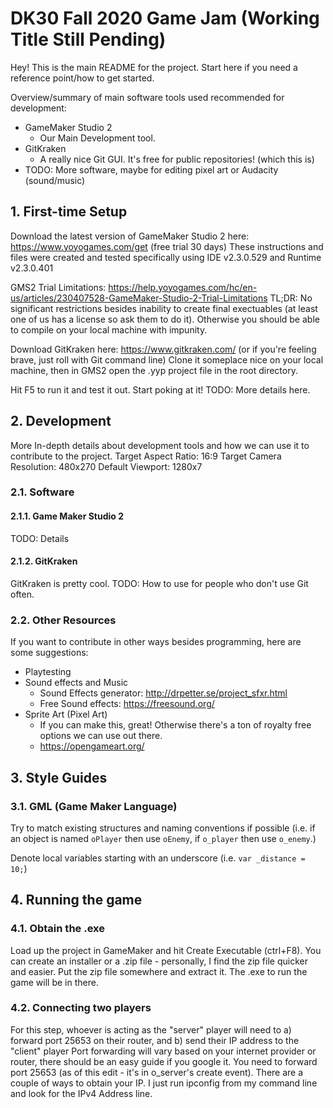 # DK30 Fall 2020 Game Jam (Working Title Still Pending)
Hey! This is the main README for the project. Start here if you need a reference point/how to get started.

Overview/summary of main software tools used recommended for development:
- GameMaker Studio 2
  - Our Main Development tool.
- GitKraken
  - A really nice Git GUI. It's free for public repositories! (which this is)
- TODO: More software, maybe for editing pixel art or Audacity (sound/music)

## 1. First-time Setup
Download the latest version of GameMaker Studio 2 here: https://www.yoyogames.com/get (free trial 30 days)
These instructions and files were created and tested specifically using IDE v2.3.0.529 and Runtime v2.3.0.401

GMS2 Trial Limitations: https://help.yoyogames.com/hc/en-us/articles/230407528-GameMaker-Studio-2-Trial-Limitations
TL;DR: No significant restrictions besides inability to create final exectuables (at least one of us has a license so ask them to do it). Otherwise you should be able to compile on your local machine with impunity.

Download GitKraken here: https://www.gitkraken.com/ (or if you're feeling brave, just roll with Git command line)
Clone it someplace nice on your local machine, then in GMS2 open the .yyp project file in the root directory.

Hit F5 to run it and test it out. Start poking at it! TODO: More details here.

## 2. Development
More In-depth details about development tools and how we can use it to contribute to the project.
Target Aspect Ratio: 16:9
Target Camera Resolution: 480x270
Default Viewport: 1280x7

### 2.1. Software

#### 2.1.1. Game Maker Studio 2
TODO: Details

#### 2.1.2. GitKraken
GitKraken is pretty cool. TODO: How to use for people who don't use Git often.

### 2.2. Other Resources
If you want to contribute in other ways besides programming, here are some suggestions:
- Playtesting
- Sound effects and Music
  - Sound Effects generator: http://drpetter.se/project_sfxr.html 
  - Free Sound effects: https://freesound.org/
- Sprite Art (Pixel Art)
  - If you can make this, great! Otherwise there's a ton of royalty free options we can use out there.
  - https://opengameart.org/

## 3. Style Guides

### 3.1. GML (Game Maker Language)
Try to match existing structures and naming conventions if possible (i.e. if an object is named `oPlayer` then use `oEnemy`, if `o_player` then use `o_enemy`.)

Denote local variables starting with an underscore (i.e. `var _distance = 10;`)

## 4. Running the game

### 4.1. Obtain the .exe
Load up the project in GameMaker and hit Create Executable (ctrl+F8).  You can create an installer or a .zip file - personally, I find the zip file quicker and easier.
Put the zip file somewhere and extract it.  The .exe to run the game will be in there.

### 4.2. Connecting two players
For this step, whoever is acting as the "server" player will need to a) forward port 25653 on their router, and b) send their IP address to the "client" player
Port forwarding will vary based on your internet provider or router, there should be an easy guide if you google it.  You need to forward port 25653 (as of this edit - it's in o_server's create event).
There are a couple of ways to obtain your IP.  I just run ipconfig from my command line and look for the IPv4 Address line.  
